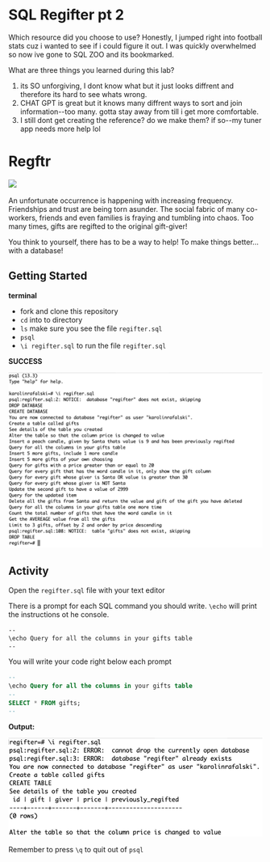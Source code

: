 # SQL Regifter pt 2



Which resource did you choose to use?
Honestly, I jumped right into football stats cuz i wanted to see if i could figure it out. I was quickly overwhelmed so now ive gone to SQL ZOO and its bookmarked.

What are three things you learned during this lab?


1. its SO unforgiving, I dont know what but it just looks diffrent and therefore its hard to see whats wrong.
2. CHAT GPT is great but it knows many diffrent ways to sort and join information--too many. gotta stay away from till i get more comfortable.
3. I still dont get creating the reference? do we make them? if so--my tuner app needs more help lol








# Regftr

![](https://rlv.zcache.com.au/reduce_reuse_regift_funny_christmas_6_cm_round_badge-r9911a7f1e4874b11853faf94371908ec_k94rf_307.jpg?rlvnet=1)

An unfortunate occurrence is happening with increasing frequency. Friendships and trust are being torn asunder. The social fabric of many co-workers, friends and even families is fraying and tumbling into chaos. Too many times, gifts are regifted to the original gift-giver!

You think to yourself, there has to be a way to help! To make things better... with a database!

## Getting Started

**terminal**

- fork and clone this repository
- `cd` into to directory
- `ls` make sure you see the file `regifter.sql`
- `psql`
- `\i regifter.sql` to run the file `regifter.sql`

**SUCCESS**

![](./assets/getting-started.png)

## Activity

Open the `regifter.sql` file with your text editor

There is a prompt for each SQL command you should write. `\echo` will print the instructions ot he console.

```sql\d 
--
\echo Query for all the columns in your gifts table
--

```

You will write your code right below each prompt

```sql
--
\echo Query for all the columns in your gifts table
--
SELECT * FROM gifts;
--
```

**Output:**

![](./assets/example-query.png)

Remember to press `\q` to quit out of `psql`
